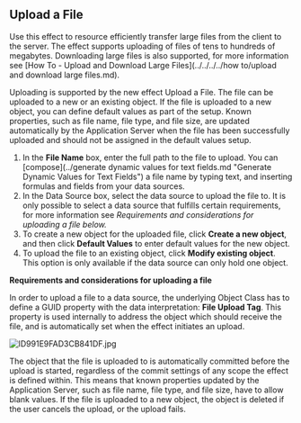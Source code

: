 ## Upload a File

Use this effect to resource efficiently transfer large files from the client to the server. The effect supports uploading of files of tens to hundreds of megabytes. Downloading large files is also supported, for more information see [How To - Upload and Download Large Files](../../../../how to/upload and download large files.md).

Uploading is supported by the new effect Upload a File. The file can be uploaded to a new or an existing object. If the file is uploaded to a new object, you can define default values as part of the setup. Known properties, such as file name, file type, and file size, are updated automatically by the Application Server when the file has been successfully uploaded and should not be assigned in the default values setup.

1.  In the **File Name** box, enter the full path to the file to upload. You can [compose](../generate dynamic values for text fields.md "Generate Dynamic Values for Text Fields") a file name by typing text, and inserting formulas and fields from your data sources.
2.  In the Data Source box, select the data source to upload the file to. It is only possible to select a data source that fulfills certain requirements, for more information see <span style="FONT-STYLE: italic">Requirements and considerations for uploading a file below.
3.  To create a new object for the uploaded file, click **Create a new object**, and then click **Default Values** to enter default values for the new object.
4.  To upload the file to an existing object, click **Modify existing object**. This option is only available if the data source can only hold one object.

**Requirements and considerations for uploading a file**

In order to upload a file to a data source, the underlying Object Class has to define a GUID property with the data interpretation: **File Upload Tag**. This property is used internally to address the object which should receive the file, and is automatically set when the effect initiates an upload.

![ID991E9FAD3CB841DF.jpg](media/ID991E9FAD3CB841DF.jpg)  

The object that the file is uploaded to is automatically committed before the upload is started, regardless of the commit settings of any scope the effect is defined within. This means that known properties updated by the Application Server, such as file name, file type, and file size, have to allow blank values. If the file is uploaded to a new object, the object is deleted if the user cancels the upload, or the upload fails.